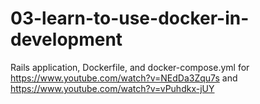 # 03-learn-to-use-docker-in-development
Rails application, Dockerfile, and docker-compose.yml for https://www.youtube.com/watch?v=NEdDa3Zqu7s and https://www.youtube.com/watch?v=vPuhdkx-jUY
